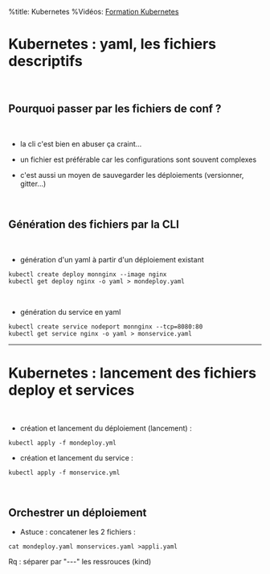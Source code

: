 %title: Kubernetes 
%Vidéos: [Formation Kubernetes](https://www.youtube.com/playlist?list=PLn6POgpklwWqfzaosSgX2XEKpse5VY2v5)


# Kubernetes : yaml, les fichiers descriptifs


<br>

## Pourquoi passer par les fichiers de conf ?


<br>

* la cli c'est bien en abuser ça craint...

* un fichier est préférable car les configurations sont souvent complexes 

* c'est aussi un moyen de sauvegarder les déploiements (versionner, gitter...)


<br>

## Génération des fichiers par la CLI


<br>

* génération d'un yaml à partir d'un déploiement existant

```
kubectl create deploy monnginx --image nginx
kubectl get deploy nginx -o yaml > mondeploy.yaml 
```

<br>

* génération du service en yaml

```
kubectl create service nodeport monnginx --tcp=8080:80
kubectl get service nginx -o yaml > monservice.yaml
```

---------------------------------------------------------------------------------------


# Kubernetes : lancement des fichiers deploy et services 


<br>

* création et lancement du déploiement (lancement) :

```
kubectl apply -f mondeploy.yml
```

* création et lancement du service :

```
kubectl apply -f monservice.yml
```

<br>

## Orchestrer un déploiement

* Astuce : concatener les 2 fichiers :

```
cat mondeploy.yaml monservices.yaml >appli.yaml
```

Rq : séparer par "---" les ressrouces (kind)
